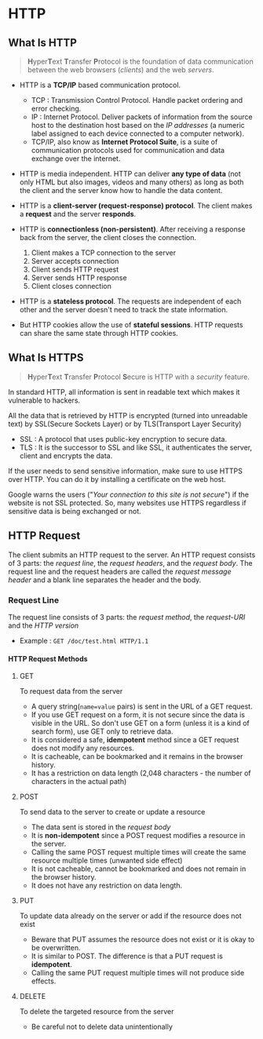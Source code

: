 # HTTP

## What Is HTTP

> **H**yper**T**ext **T**ransfer **P**rotocol is the foundation of data communication between the web browsers (_clients_) and the web _servers_.

- HTTP is a **TCP/IP** based communication protocol.

  - TCP : Transmission Control Protocol. Handle packet ordering and error checking.
  - IP : Internet Protocol. Deliver packets of information from the source host to the destination host based on the _IP addresses_ (a numeric label assigned to each device connected to a computer network).
  - TCP/IP, also know as **Internet Protocol Suite**, is a suite of communication protocols used for communication and data exchange over the internet.

- HTTP is media independent. HTTP can deliver **any type of data** (not only HTML but also images, videos and many others) as long as both the client and the server know how to handle the data content.

- HTTP is a **client-server (request-response) protocol**. The client makes a **request** and the server **responds**.

- HTTP is **connectionless (non-persistent)**. After receiving a response back from the server, the client closes the connection.

  1. Client makes a TCP connection to the server
  2. Server accepts connection
  3. Client sends HTTP request
  4. Server sends HTTP response
  5. Client closes connection

- HTTP is a **stateless protocol**. The requests are independent of each other and the server doesn't need to track the state information.

- But HTTP cookies allow the use of **stateful sessions**. HTTP requests can share the same state through HTTP cookies.

## What Is HTTPS

> **H**yper**T**ext **T**ransfer **P**rotocol **S**ecure is HTTP with a _security_ feature.

In standard HTTP, all information is sent in readable text which makes it vulnerable to hackers.

All the data that is retrieved by HTTP is encrypted (turned into unreadable text) by SSL(Secure Sockets Layer) or by TLS(Transport Layer Security)

- SSL : A protocol that uses public-key encryption to secure data.
- TLS : It is the successor to SSL and like SSL, it authenticates the server, client and encrypts the data.

If the user needs to send sensitive information, make sure to use HTTPS over HTTP. You can do it by installing a certificate on the web host.

Google warns the users ("_Your connection to this site is not secure_") if the website is not SSL protected. So, many websites use HTTPS regardless if sensitive data is being exchanged or not.

## HTTP Request

The client submits an HTTP request to the server. An HTTP request consists of 3 parts: the _request line_, the _request headers_, and the _request body_. The request line and the request headers are called the _request message header_ and a blank line separates the header and the body.

### Request Line

The request line consists of 3 parts: the _request method_, the _request-URI_ and the _HTTP version_

- Example : `GET /doc/test.html HTTP/1.1`

#### HTTP Request Methods

1. GET

    To request data from the server

    - A query string(`name=value` pairs) is sent in the URL of a GET request.
    - If you use GET request on a form, it is not secure since the data is visible in the URL. So don't use GET on a form (unless it is a kind of search form), use GET only to retrieve data.
    - It is considered a safe, **idempotent** method since a GET request does not modify any resources.
    - It is cacheable, can be bookmarked and it remains in the browser history.
    - It has a restriction on data length (2,048 characters - the number of characters in the actual path)

2. POST

    To send data to the server to create or update a resource

    - The data sent is stored in the _request body_
    - It is **non-idempotent** since a POST request modifies a resource in the server.
    - Calling the same POST request multiple times will create the same resource multiple times (unwanted side effect)
    - It is not cacheable, cannot be bookmarked and does not remain in the browser history.
    - It does not have any restriction on data length.

3. PUT

    To update data already on the server or add if the resource does not exist

    - Beware that PUT assumes the resource does not exist or it is okay to be overwritten.
    - It is similar to POST. The difference is that a PUT request is **idempotent**.
    - Calling the same PUT request multiple times will not produce side effects.

4. DELETE

    To delete the targeted resource from the server

    - Be careful not to delete data unintentionally
